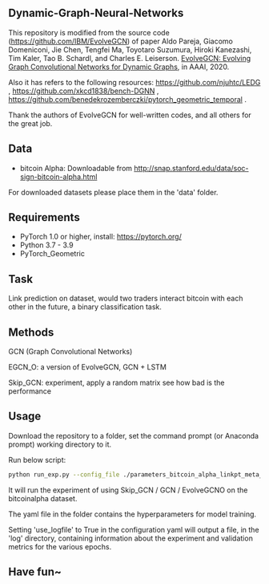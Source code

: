 ## Dynamic-Graph-Neural-Networks
This repository is modified from the source code (https://github.com/IBM/EvolveGCN) of paper Aldo Pareja, Giacomo Domeniconi, Jie Chen, Tengfei Ma, Toyotaro Suzumura, Hiroki Kanezashi, Tim Kaler, Tao B. Schardl, and Charles E. Leiserson. [EvolveGCN: Evolving Graph Convolutional Networks for Dynamic Graphs](https://arxiv.org/abs/1902.10191), in AAAI, 2020.

Also it has refers to the following resources: https://github.com/njuhtc/LEDG , https://github.com/xkcd1838/bench-DGNN , https://github.com/benedekrozemberczki/pytorch_geometric_temporal .

Thank the authors of EvolveGCN for well-written codes, and all others for the great job. 

## Data
- bitcoin Alpha: Downloadable from http://snap.stanford.edu/data/soc-sign-bitcoin-alpha.html

For downloaded datasets please place them in the 'data' folder.

## Requirements
  * PyTorch 1.0 or higher, install: https://pytorch.org/
  * Python 3.7 - 3.9
  * PyTorch_Geometric

## Task
Link prediction on dataset, would two traders interact bitcoin with each other in the future, a binary classification task.

## Methods
GCN (Graph Convolutional Networks) 

EGCN_O: a version of EvolveGCN, GCN + LSTM

Skip_GCN: experiment, apply a random matrix see how bad is the performance

## Usage

Download the repository to a folder, set the command prompt (or Anaconda prompt) working directory to it.  

Run below script:

```sh
python run_exp.py --config_file ./parameters_bitcoin_alpha_linkpt_meta_gcn.yaml
```

It will run the experiment of using Skip_GCN / GCN / EvolveGCNO on the bitcoinalpha dataset.

The yaml file in the folder contains the hyperparameters for model training. 

Setting 'use_logfile' to True in the configuration yaml will output a file, in the 'log' directory, containing information about the experiment and validation metrics for the various epochs.

## Have fun~ 
